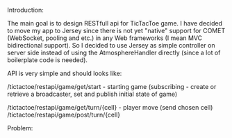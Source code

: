 Introduction:

The main goal is to design RESTfull api for TicTacToe game.
I have decided to move my app to Jersey since there is not yet "native" support
for COMET (WebSocket, pooling and etc.) in any Web frameworks (I mean MVC bidirectional support).
So I decided to use Jersey as simple controller on server side instead of using
the AtmosphereHandler directly (since a lot of boilerplate code is needed).

API is very simple and should looks like:

/tictactoe/restapi/game/get/start - starting game (subscribing - create or retrieve a broadcaster, set and publish initial state of game)

/tictactoe/restapi/game/get/turn/{cell} - player move (send chosen cell)
/tictactoe/restapi/game/post/turn/{cell}

Problem:



